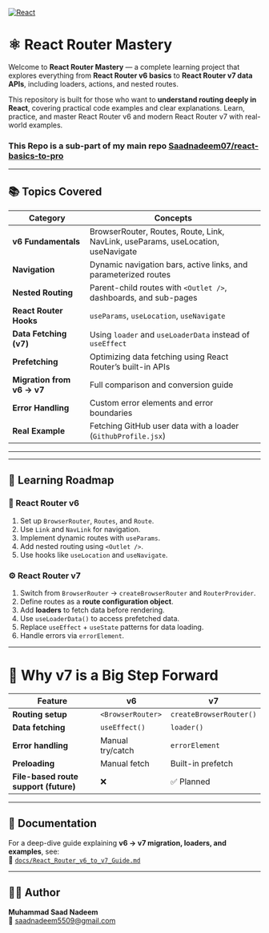 [![React](https://img.shields.io/badge/React-19.2.0-blue?logo=react)](https://react.dev)
# ⚛️ React Router Mastery

Welcome to **React Router Mastery** — a complete learning project that explores everything from **React Router v6 basics** to **React Router v7 data APIs**, including loaders, actions, and nested routes.

This repository is built for those who want to **understand routing deeply in React**, covering practical code examples and clear explanations. Learn, practice, and master React Router v6 and modern React Router v7 with real-world examples.

### This Repo is a sub-part of my main repo [Saadnadeem07/react-basics-to-pro](https://github.com/Saadnadeem07/react-basics-to-pro)

---

## 📚 Topics Covered

| Category                   | Concepts                                                                         |
| -------------------------- | -------------------------------------------------------------------------------- |
| **v6 Fundamentals**        | BrowserRouter, Routes, Route, Link, NavLink, useParams, useLocation, useNavigate |
| **Navigation**             | Dynamic navigation bars, active links, and parameterized routes                  |
| **Nested Routing**         | Parent-child routes with `<Outlet />`, dashboards, and sub-pages                 |
| **React Router Hooks**     | `useParams`, `useLocation`, `useNavigate`                                        |
| **Data Fetching (v7)**     | Using `loader` and `useLoaderData` instead of `useEffect`                        |
| **Prefetching**            | Optimizing data fetching using React Router’s built-in APIs                      |
| **Migration from v6 → v7** | Full comparison and conversion guide                                             |
| **Error Handling**         | Custom error elements and error boundaries                                       |
| **Real Example**           | Fetching GitHub user data with a loader (`GithubProfile.jsx`)                    |

---

---

## 🚀 Learning Roadmap

### 🧭 React Router v6

1. Set up `BrowserRouter`, `Routes`, and `Route`.
2. Use `Link` and `NavLink` for navigation.
3. Implement dynamic routes with `useParams`.
4. Add nested routing using `<Outlet />`.
5. Use hooks like `useLocation` and `useNavigate`.

### ⚙️ React Router v7

1. Switch from `BrowserRouter` → `createBrowserRouter` and `RouterProvider`.
2. Define routes as a **route configuration object**.
3. Add **loaders** to fetch data before rendering.
4. Use `useLoaderData()` to access prefetched data.
5. Replace `useEffect` + `useState` patterns for data loading.
6. Handle errors via `errorElement`.

---

# 🧩 Why v7 is a Big Step Forward

| Feature                               | v6                | v7                      |
| ------------------------------------- | ----------------- | ----------------------- |
| **Routing setup**                     | `<BrowserRouter>` | `createBrowserRouter()` |
| **Data fetching**                     | `useEffect()`     | `loader()`              |
| **Error handling**                    | Manual try/catch  | `errorElement`          |
| **Preloading**                        | Manual fetch      | Built-in prefetch       |
| **File-based route support (future)** | ❌                | ✅ Planned              |

---

## 📖 Documentation

For a deep-dive guide explaining **v6 → v7 migration, loaders, and examples**, see:  
📘 [`docs/React_Router_v6_to_v7_Guide.md`](./docs/React_Router_v6_to_v7_Guide.md)

---

## 🧑‍💻 Author

**Muhammad Saad Nadeem**  
📧 saadnadeem5509@gmail.com
